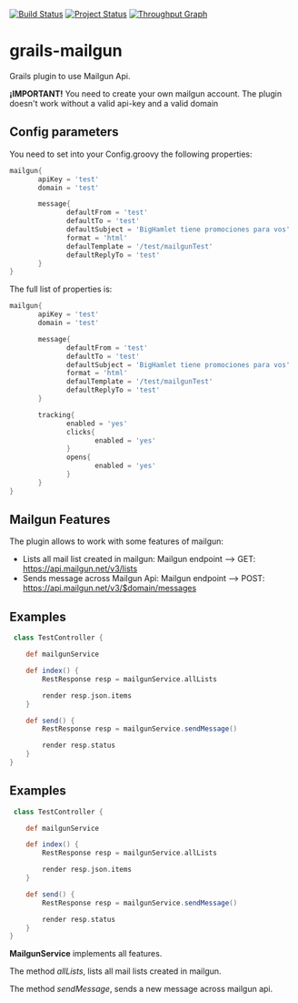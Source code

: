 [![Build Status](https://travis-ci.org/orkonano/grails-mailgun.svg?branch=develop)](https://travis-ci.org/orkonano/grails-mailgun.svg?branch=master)
[![Project Status](https://stillmaintained.com/orkonano/grails-mailgun.png)](https://stillmaintained.com/orkonano/grails-mailgun)
[![Throughput Graph](https://graphs.waffle.io/orkonano/grails-mailgun/throughput.svg)](https://waffle.io/orkonano/grails-mailgun/metrics)

# grails-mailgun
Grails plugin to use Mailgun Api.

**¡IMPORTANT!**
You need to create your own mailgun account. The plugin doesn't work without a valid api-key and a valid domain

## Config parameters

You need to set into your Config.groovy the following properties:

```groovy
mailgun{
       apiKey = 'test'
       domain = 'test'

       message{
              defaultFrom = 'test'
              defaultTo = 'test'
              defaultSubject = 'BigHamlet tiene promociones para vos'
              format = 'html'
              defaulTemplate = '/test/mailgunTest'
              defaultReplyTo = 'test'
       }
}
```

The full list of properties is:

```groovy
mailgun{
       apiKey = 'test'
       domain = 'test'

       message{
              defaultFrom = 'test'
              defaultTo = 'test'
              defaultSubject = 'BigHamlet tiene promociones para vos'
              format = 'html'
              defaulTemplate = '/test/mailgunTest'
              defaultReplyTo = 'test'
       }

       tracking{
              enabled = 'yes'
              clicks{
                     enabled = 'yes'
              }
              opens{
                     enabled = 'yes'
              }
       }
}
```

## Mailgun Features

The plugin allows to work with some features of mailgun:
- Lists all mail list created in mailgun: Mailgun endpoint --> GET: https://api.mailgun.net/v3/lists
- Sends message across Mailgun Api: Mailgun endpoint --> POST: https://api.mailgun.net/v3/$domain/messages


## Examples

```groovy
 class TestController {

    def mailgunService

    def index() {
        RestResponse resp = mailgunService.allLists

        render resp.json.items
    }

    def send() {
        RestResponse resp = mailgunService.sendMessage()

        render resp.status
    }
}
```

## Examples

```groovy
 class TestController {

    def mailgunService

    def index() {
        RestResponse resp = mailgunService.allLists

        render resp.json.items
    }

    def send() {
        RestResponse resp = mailgunService.sendMessage()

        render resp.status
    }
}
```

**MailgunService** implements all features.

The method *allLists*, lists all mail lists created in mailgun.

The method *sendMessage*, sends a new message across mailgun api.
